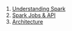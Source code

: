 1. [Understanding Spark](https://github.com/awantik/pyspark-tutorial/wiki/Understanding-Spark)
2. [Spark Jobs & API](https://github.com/awantik/pyspark-tutorial/wiki/Spark-Jobs-and-APIs)
3. [Architecture](https://github.com/awantik/pyspark-tutorial/wiki/Spark-2.0-Architecture)